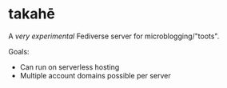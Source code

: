 # takahē

A *very experimental* Fediverse server for microblogging/"toots".

Goals:

* Can run on serverless hosting
* Multiple account domains possible per server
